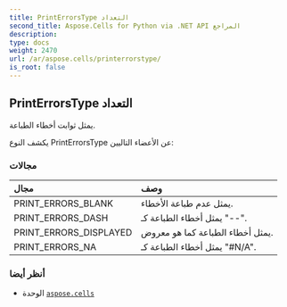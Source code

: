 ```yaml
---
title: PrintErrorsType التعداد
second_title: Aspose.Cells for Python via .NET API المراجع
description:
type: docs
weight: 2470
url: /ar/aspose.cells/printerrorstype/
is_root: false
---
```

##  PrintErrorsType التعداد
يمثل ثوابت أخطاء الطباعة.



يكشف النوع PrintErrorsType عن الأعضاء التاليين:

###  مجالات
| مجال| وصف|
| :- | :- |
| PRINT_ERRORS_BLANK | يمثل عدم طباعة الأخطاء.|
| PRINT_ERRORS_DASH | يمثل أخطاء الطباعة كـ "--".|
| PRINT_ERRORS_DISPLAYED | يمثل أخطاء الطباعة كما هو معروض.|
| PRINT_ERRORS_NA | يمثل أخطاء الطباعة كـ "#N/A".|



###  أنظر أيضا
* الوحدة [`aspose.cells`](..)
